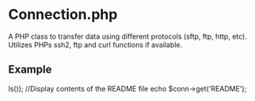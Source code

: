 Connection.php
==============

A PHP class to transfer data using different protocols (sftp, ftp, http, etc). Utilizes PHPs ssh2, ftp and curl functions if available.

Example
-------

<?php
$conn = new Connection('ftp://ftp.funet.fi');
//List directory contents
print_r($conn->ls());
//Display contents of the README file
echo $conn->get('README');

